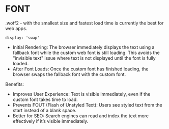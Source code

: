 # FONT

.woff2 - with the smallest size and fastest load time is currently the best for web apps.

`display: 'swap'`

- Initial Rendering: The browser immediately displays the text using a fallback font while the custom web font is still loading. This avoids the "invisible text" issue where text is not displayed until the font is fully loaded.
- After Font Loads: Once the custom font has finished loading, the browser swaps the fallback font with the custom font.

Benefits:

- Improves User Experience: Text is visible immediately, even if the custom font takes time to load.
- Prevents FOUT (Flash of Unstyled Text): Users see styled text from the start instead of a blank space.
- Better for SEO: Search engines can read and index the text more effectively if it’s visible immediately.
